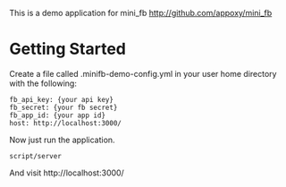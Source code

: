 
This is a demo application for mini_fb http://github.com/appoxy/mini_fb

Getting Started
===============

Create a file called .minifb-demo-config.yml in your user home directory with the following:

    fb_api_key: {your api key}
    fb_secret: {your fb secret}
    fb_app_id: {your app id}
    host: http://localhost:3000/

Now just run the application.

    script/server

And visit http://localhost:3000/

